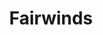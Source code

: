---
blog: https://fairwinds.com/blog
facebook: https://facebook.com/fairwindsops
git: https://github.com/FairwindsOps
instagram: https://instagram.com/fairwindsops
linkedin: https://linkedin.com/company/fairwinds
logohandle: fairwinds
sort: fairwinds
title: Fairwinds
twitter: https://x.com/fairwindsops
website: https://www.fairwinds.com/
youtube: https://youtube.com/channel/UCxu2-KYM1pVKW6Wu_I854Bg
---